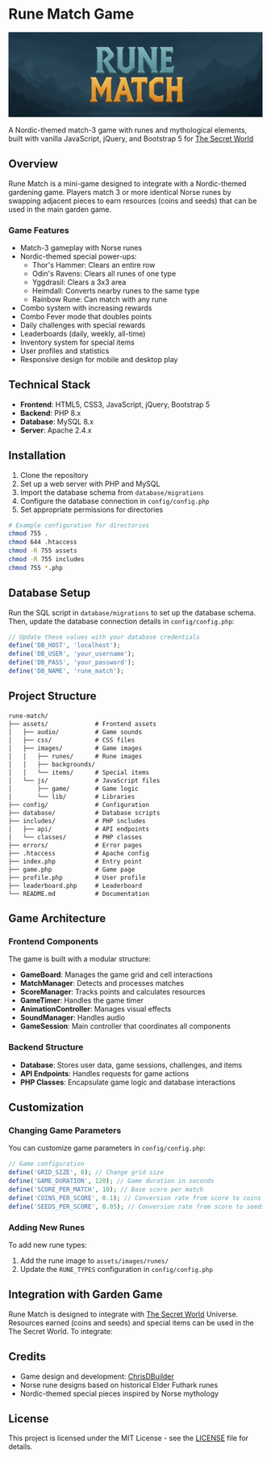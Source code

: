 # Rune Match Game

![Rune Match Banner](rune-match-banner.jpg "Rune Match - Norse-themed Match-3 Game")

A Nordic-themed match-3 game with runes and mythological elements, built with vanilla JavaScript, jQuery, and Bootstrap 5 for [The Secret World](https://secretsotw.com/)
## Overview

Rune Match is a mini-game designed to integrate with a Nordic-themed gardening game. Players match 3 or more identical Norse runes by swapping adjacent pieces to earn resources (coins and seeds) that can be used in the main garden game.

### Game Features

- Match-3 gameplay with Norse runes
- Nordic-themed special power-ups:
  - Thor's Hammer: Clears an entire row
  - Odin's Ravens: Clears all runes of one type
  - Yggdrasil: Clears a 3x3 area
  - Heimdall: Converts nearby runes to the same type
  - Rainbow Rune: Can match with any rune
- Combo system with increasing rewards
- Combo Fever mode that doubles points
- Daily challenges with special rewards
- Leaderboards (daily, weekly, all-time)
- Inventory system for special items
- User profiles and statistics
- Responsive design for mobile and desktop play

## Technical Stack

- **Frontend**: HTML5, CSS3, JavaScript, jQuery, Bootstrap 5
- **Backend**: PHP 8.x
- **Database**: MySQL 8.x
- **Server**: Apache 2.4.x

## Installation

1. Clone the repository
2. Set up a web server with PHP and MySQL
3. Import the database schema from `database/migrations`
4. Configure the database connection in `config/config.php`
5. Set appropriate permissions for directories

```bash
# Example configuration for directories
chmod 755 .
chmod 644 .htaccess
chmod -R 755 assets
chmod -R 755 includes
chmod 755 *.php
```

## Database Setup

Run the SQL script in `database/migrations` to set up the database schema. Then, update the database connection details in `config/config.php`:

```php
// Update these values with your database credentials
define('DB_HOST', 'localhost');
define('DB_USER', 'your_username');
define('DB_PASS', 'your_password');
define('DB_NAME', 'rune_match');
```

## Project Structure

```
rune-match/
├── assets/             # Frontend assets
│   ├── audio/          # Game sounds
│   ├── css/            # CSS files
│   ├── images/         # Game images
│   │   ├── runes/      # Rune images
│   │   ├── backgrounds/
│   │   └── items/      # Special items
│   └── js/             # JavaScript files
│       ├── game/       # Game logic
│       └── lib/        # Libraries
├── config/             # Configuration
├── database/           # Database scripts
├── includes/           # PHP includes
│   ├── api/            # API endpoints
│   └── classes/        # PHP classes
├── errors/             # Error pages
├── .htaccess           # Apache config
├── index.php           # Entry point
├── game.php            # Game page
├── profile.php         # User profile
├── leaderboard.php     # Leaderboard
└── README.md           # Documentation
```

## Game Architecture

### Frontend Components

The game is built with a modular structure:

- **GameBoard**: Manages the game grid and cell interactions
- **MatchManager**: Detects and processes matches
- **ScoreManager**: Tracks points and calculates resources
- **GameTimer**: Handles the game timer
- **AnimationController**: Manages visual effects
- **SoundManager**: Handles audio
- **GameSession**: Main controller that coordinates all components

### Backend Structure

- **Database**: Stores user data, game sessions, challenges, and items
- **API Endpoints**: Handles requests for game actions
- **PHP Classes**: Encapsulate game logic and database interactions

## Customization

### Changing Game Parameters

You can customize game parameters in `config/config.php`:

```php
// Game configuration
define('GRID_SIZE', 8); // Change grid size
define('GAME_DURATION', 120); // Game duration in seconds
define('SCORE_PER_MATCH', 10); // Base score per match
define('COINS_PER_SCORE', 0.1); // Conversion rate from score to coins
define('SEEDS_PER_SCORE', 0.05); // Conversion rate from score to seeds
```

### Adding New Runes

To add new rune types:

1. Add the rune image to `assets/images/runes/`
2. Update the `RUNE_TYPES` configuration in `config/config.php`

## Integration with Garden Game

Rune Match is designed to integrate with [The Secret World](https://secretsotw.com/) Universe. Resources earned (coins and seeds) and special items can be used in the The Secret World. To integrate:

## Credits

- Game design and development:  [ChrisDBuilder](https://x.com/chrisnwasike) 
- Norse rune designs based on historical Elder Futhark runes
- Nordic-themed special pieces inspired by Norse mythology

## License

This project is licensed under the MIT License - see the [LICENSE](LICENSE.md) file for details.
